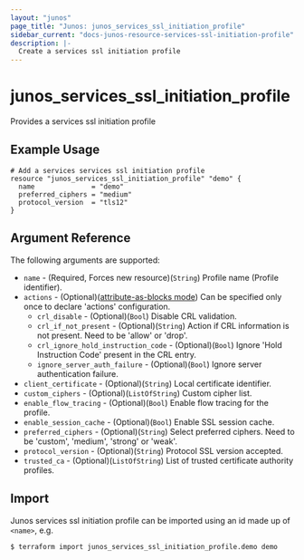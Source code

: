 ```yaml
---
layout: "junos"
page_title: "Junos: junos_services_ssl_initiation_profile"
sidebar_current: "docs-junos-resource-services-ssl-initiation-profile"
description: |-
  Create a services ssl initiation profile
---
```


# junos_services_ssl_initiation_profile

Provides a services ssl initiation profile

## Example Usage

```hcl
# Add a services services ssl initiation profile
resource "junos_services_ssl_initiation_profile" "demo" {
  name              = "demo"
  preferred_ciphers = "medium"
  protocol_version  = "tls12"
}
```

## Argument Reference

The following arguments are supported:

* `name` - (Required, Forces new resource)(`String`) Profile name (Profile identifier).
* `actions` - (Optional)([attribute-as-blocks mode](https://www.terraform.io/docs/configuration/attr-as-blocks.html)) Can be specified only once to declare 'actions' configuration.
  * `crl_disable` - (Optional)(`Bool`) Disable CRL validation.
  * `crl_if_not_present` - (Optional)(`String`) Action if CRL information is not present. Need to be 'allow' or 'drop'.
  * `crl_ignore_hold_instruction_code` - (Optional)(`Bool`) Ignore 'Hold Instruction Code' present in the CRL entry.
  * `ignore_server_auth_failure` - (Optional)(`Bool`) Ignore server authentication failure.
* `client_certificate` - (Optional)(`String`) Local certificate identifier.
* `custom_ciphers` - (Optional)(`ListOfString`) Custom cipher list.
* `enable_flow_tracing` - (Optional)(`Bool`) Enable flow tracing for the profile.
* `enable_session_cache` - (Optional)(`Bool`) Enable SSL session cache.
* `preferred_ciphers` - (Optional)(`String`) Select preferred ciphers. Need to be 'custom', 'medium', 'strong' or 'weak'.
* `protocol_version` - (Optional)(`String`) Protocol SSL version accepted.
* `trusted_ca` - (Optional)(`ListOfString`) List of trusted certificate authority profiles.

## Import

Junos services ssl initiation profile can be imported using an id made up of `<name>`, e.g.

```
$ terraform import junos_services_ssl_initiation_profile.demo demo
```
